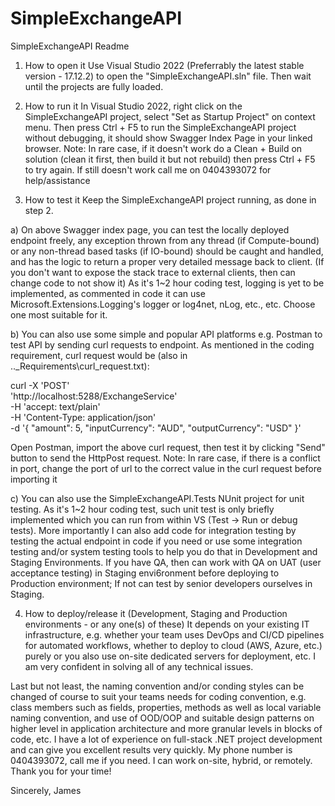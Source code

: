 # SimpleExchangeAPI

SimpleExchangeAPI Readme

1. How to open it
Use Visual Studio 2022 (Preferrably the latest stable version - 17.12.2) to open the "SimpleExchangeAPI.sln" file. 
Then wait until the projects are fully loaded.


2. How to run it
In Visual Studio 2022, right click on the SimpleExchangeAPI project, select "Set as Startup Project" on context menu.
Then press Ctrl + F5 to run the SimpleExchangeAPI project without debugging, it should show Swagger Index Page in your linked browser.
Note: In rare case, if it doesn't work do a Clean + Build on solution (clean it first, then build it but not rebuild) then press Ctrl + F5 to try again. If still doesn't work call me on 0404393072 for help/assistance


3. How to test it
Keep the SimpleExchangeAPI project running, as done in step 2.

a) On above Swagger index page, you can test the locally deployed endpoint freely, any exception thrown from any thread (if Compute-bound) or any non-thread based tasks (if IO-bound) should be caught and handled, and has the logic to return a proper very detailed message back to client. (If you don't want to expose the stack trace to external clients, then can change code to not show it)
As it's 1~2 hour coding test, logging is yet to be implemented, as commented in code it can use Microsoft.Extensions.Logging's logger or log4net, nLog, etc., etc. Choose one most suitable for it.

b) You can also use some simple and popular API platforms e.g. Postman to test API by sending curl requests to endpoint.
As mentioned in the coding requirement, curl request would be (also in ..\_Requirements\curl_request.txt):

curl -X 'POST' \
 'http://localhost:5288/ExchangeService' \
 -H 'accept: text/plain' \
 -H 'Content-Type: application/json' \
 -d '{
 "amount": 5,
 "inputCurrency": "AUD",
 "outputCurrency": "USD"
}'

Open Postman, import the above curl request, then test it by clicking "Send" button to send the HttpPost request.
Note: In rare case, if there is a conflict in port, change the port of url to the correct value in the curl request before importing it

c) You can also use the SimpleExchangeAPI.Tests NUnit project for unit testing.
   As it's 1~2 hour coding test, such unit test is only briefly implemented which you can run from within VS (Test -> Run or debug tests). More importantly I can also add code for integration testing by testing the actual endpoint in code if you need or use some integration testing and/or system testing tools to help you do that in Development and Staging Environments.
   If you have QA, then can work with QA on UAT (user acceptance testing) in Staging envi6ronment before deploying to Production environment; If not can test by senior developers ourselves in Staging.


4. How to deploy/release it (Development, Staging and Production environments - or any one(s) of these)
It depends on your existing IT infrastructure, e.g. whether your team uses DevOps and CI/CD pipelines for automated workflows, whether to deploy to cloud (AWS, Azure, etc.) purely or you also use on-site dedicated servers for deployment, etc.
I am very confident in solving all of any technical issues.


Last but not least, the naming convention and/or conding styles can be changed of course to suit your teams needs for coding convention, e.g. class members such as fields, properties, methods as well as local variable naming convention, and use of OOD/OOP and suitable design patterns on higher level in application architecture and more granular levels in blocks of code, etc. I have a lot of experience on full-stack .NET project development and can give you excellent results very quickly. My phone number is 0404393072, call me if you need. I can work on-site, hybrid, or remotely. Thank you for your time!


Sincerely,
James
